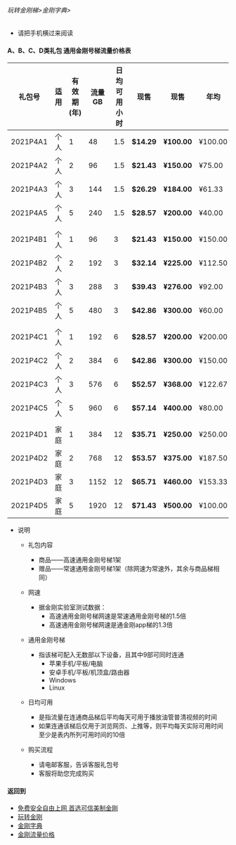 ###### 玩转金刚梯>金刚字典>

- 请把手机横过来阅读

#### A、B、C、D类礼包 通用金刚号梯流量价格表

|礼包号|适用|有效期(年) |流量 GB |日均可用小时|现售|现售|年均  |月均  |原价|限售礼包（个）|
|-------|-|------|-------|--------------|------|-------|-----|-----|-|-|
|2021P4A1  | 个人 |1	|48	|1.5 	 | <strong> $14.29	| <strong> ¥100.00 	 | ¥100.00	| ¥8.33 	 |$21.60 	|备货中 |																
|2021P4A2  | 个人 |2	|96	|1.5 	 | <strong> $21.43	| <strong> ¥150.00 	 | ¥75.00	| ¥6.25 	 |$43.20	|备货中 |																
|2021P4A3  | 个人 |3	|144	|1.5 	 | <strong> $26.29	| <strong> ¥184.00 	 | ¥61.33	| ¥5.11 	 |$64.80 	|备货中 |																
|2021P4A5  | 个人 |5	|240	|1.5 	 | <strong> $28.57	| <strong> ¥200.00 	 | ¥40.00	| ¥3.33 	 |$108.00	|备货中 |																
||||||||||
|2021P4B1  | 个人 |1	|96	|3 	 | <strong> $21.43	| <strong> ¥150.00	 | ¥150.00	| ¥12.50	| $32.40   |备货中 |																
|2021P4B2  | 个人 |2	|192	|3 	 | <strong> $32.14	| <strong> ¥225.00 	 | ¥112.50	| ¥9.38		| $64.80   |备货中 |																
|2021P4B3  | 个人 |3	|288	|3 	 | <strong> $39.43	| <strong> ¥276.00 	 | ¥92.00	| ¥7.67 	| $97.20   |备货中 |																
|2021P4B5  | 个人 |5	|480	|3 	 | <strong> $42.86	| <strong> ¥300.00 	 | ¥60.00	| ¥5.00 	| $162.00  |备货中 |																
||||||||||
|2021P4C1  | 个人 |1	|192	|6 	 | <strong> $28.57	| <strong> ¥200.00 	 | ¥200.00	| ¥16.67	| $48.60   |备货中 |																
|2021P4C2  | 个人 |2	|384	|6 	 | <strong> $42.86	| <strong> ¥300.00 	 | ¥150.00	| ¥12.50	| $97.20   |备货中 |																
|2021P4C3  | 个人 |3	|576	|6 	 | <strong> $52.57	| <strong> ¥368.00 	 | ¥122.67	| ¥10.22	| $145.80  |备货中 |																
|2021P4C5  | 个人 |5	|960	|6 	 | <strong> $57.14	| <strong> ¥400.00	 | ¥80.00	| ¥6.67 	| $243.00  |备货中 |																
||||||||||
|2021P4D1  | 家庭 |1	|384	|12 	 | <strong> $35.71	| <strong> ¥250.00 	 | ¥250.00	| ¥20.83	| $72.90   |备货中 |																
|2021P4D2  | 家庭 |2	|768	|12 	 | <strong> $53.57	| <strong> ¥375.00 	 | ¥187.50	| ¥15.63	| $145.80  |备货中 |																
|2021P4D3  | 家庭 |3	|1152	|12 	 | <strong> $65.71	| <strong> ¥460.00 	 | ¥153.33	| ¥12.78	| $218.70  |备货中 |																
|2021P4D5  | 家庭 |5	|1920	|12 	 | <strong> $71.43	| <strong> ¥500.00	 | ¥100.00	| ¥8.33 	| $364.50  |备货中 |																


- 说明
  - 礼包内容
    - 商品——高速通用金刚号梯1架
    - 赠品——常速通用金刚号梯1架（除网速为常速外，其余与商品梯相同）

  - 网速
    - 据金刚实验室测试数据：
      - 高速通用金刚号梯网速是常速通用金刚号梯的1.5倍
      - 高速通用金刚号梯网速是通金刚app梯的1.3倍

  - 通用金刚号梯
    - 指该梯可配入无数部以下设备，且其中9部可同时连通
      - 苹果手机/平板/电脑
      - 安卓手机/平板/机顶盒/路由器
      - Windows
      - Linux

  - 日均可用
    - 是指流量在连通商品梯后平均每天可用于播放油管普清视频的时间
    - 如果连通该梯后仅用于浏览网页、上推等，则平均每天实际可用时间至少是表内所列可用时间的10倍

  - 购买流程
    - 请电邮客服，告诉客服礼包号
    - 客服将助您完成购买

#### 返回到
- [免费安全自由上网 首选可信美制金刚](https://github.com/a2zitpro/web/blob/master/%E5%BE%80%E5%90%8E%E7%BF%BB.md)
- [玩转金刚](https://github.com/a2zitpro/web/blob/master/LadderFree/A.md)
- [金刚字典](https://github.com/a2zitpro/web/blob/master/LadderFree/kkDictionary/KKDictionary.md)
- [金刚流量价格](https://github.com/a2zitpro/web/blob/master/LadderFree/kkDictionary/Price/KKDTPrice.md)
